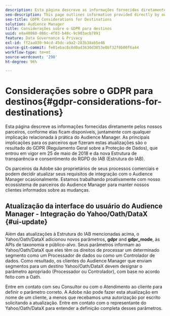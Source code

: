 ```yaml
---
description: Esta página descreve as informações fornecidas diretamente pelos nossos parceiros, conforme elas ficam disponíveis, juntamente com qualquer implicação relacionada à prática do Audience Manager. As principais implicações para os parceiros que fizeram estas atualizações são o resultado do GDPR (Regulamento Geral sobre a Proteção de Dados), que entrou em vigor em 25 de maio de 2018 e da nova Estrutura de transparência e consentimento do RGPD do IAB (Estrutura do IAB).
seo-description: This page outlines information provided directly by our partners, as it becomes available, along with any implications related to your Audience Manager practice. Key implications for partners making these updates are the result of GDPR (General Data Protection Regulation), which went into effect on May 25th, 2018 and the new IAB GDPR Transparency & Consent Framework (IAB Framework).
seo-title: GDPR Considerations for Destinations
solution: Audience Manager
title: Considerações sobre o GDPR para destinos
uuid: e8a40060-086c-4f03-b48c-9c903acb7891
feature: Data Governance & Privacy
exl-id: ff2aa030-94cd-45dc-a9a2-283b38ab5e46
source-git-commit: fe01ebac8c0d0ad3630d3853e0bf32f0b00f6a44
workflow-type: tm+mt
source-wordcount: '298'
ht-degree: 96%

---
```


# Considerações sobre o GDPR para destinos{#gdpr-considerations-for-destinations}

Esta página descreve as informações fornecidas diretamente pelos nossos parceiros, conforme elas ficam disponíveis, juntamente com qualquer implicação relacionada à prática do Audience Manager. As principais implicações para os parceiros que fizeram estas atualizações são o resultado do GDPR (Regulamento Geral sobre a Proteção de Dados), que entrou em vigor em 25 de maio de 2018 e da nova Estrutura de transparência e consentimento do RGPD do IAB (Estrutura do IAB).

Os parceiros da Adobe são proprietários de seus processos comerciais e podem decidir atualizar seus requisitos de integração com o Audience Manager ocasionalmente. Estamos trabalhando proativamente com nosso ecossistema de parceiros do Audience Manager para manter nossos clientes informados sobre as mudanças.

<!-- ## Audience Manager Partner Updates - ID Syncs {#partner-updates-id-syncs}

Some partners, as listed in the table below, have changed their integration requirements with Audience Manager to include support based on the IAB Framework, in order to comply with GDPR standards.

<table id="table_335A470D4F10434E9CF587089FB54B0C"> 
 <thead> 
  <tr> 
   <th colname="col1" class="entry"> <p>Partner Name </p> </th> 
   <th colname="col2" class="entry"> <p>Expected Impact </p> </th> 
   <th colname="col3" class="entry"> <p>Status of the change </p> </th> 
  </tr>
 </thead>
 <tbody> 
  <tr> 
   <td colname="col1"> <p>Yahoo/Oath/DataX </p> </td> 
   <td colname="col2"> <p>ID syncs for users in the European Union are dropped by the partner </p> </td> 
   <td colname="col3"> <p>Live since May 22nd 2018 </p> </td> 
  </tr> 
  <tr> 
   <td colname="col1"> <p>Trade Desk </p> </td> 
   <td colname="col2"> <p>ID syncs for users in the European Union are dropped by the partner </p> </td> 
   <td colname="col3"> <p>Not live yet </p> </td> 
  </tr> 
  <tr> 
   <td colname="col1"> <p>Rubicon </p> </td> 
   <td colname="col2"> <p>ID syncs for users in the European Union are dropped by the partner </p> </td> 
   <td colname="col3"> <p>Not live yet </p> </td> 
  </tr> 
  <tr> 
   <td colname="col1"> <p>LiveRamp </p> </td> 
   <td colname="col2"> <p>ID syncs for users in the European Union are dropped by the partner </p> </td> 
   <td colname="col3"> <p>Not live yet </p> </td> 
  </tr> 
 </tbody> 
</table> -->

## Atualização da interface do usuário do Audience Manager - Integração do Yahoo/Oath/DataX {#ui-update}

Além das atualizações à Estrutura do IAB mencionadas acima, o Yahoo/Oath/DataX adicionou novos parâmetros, **gdpr** and **gdpr_mode**, às APIs de taxonomia e público-alvo. Seus parâmetros informam ao Yahoo/Oath/DataX que eles têm os direitos de processar um determinado segmento como um Processador de dados ou como um Controlador de dados. Como resultado, os clientes do Audience Manager que enviam segmentos para um destino Yahoo/Oath/DataX devem designar o parâmetro apropriado (Processador ou Controlador), com base no acordo feito com a Oath.

Entre em contato com seu Consultor ou com o Atendimento ao cliente para definir o parâmetro correto. A Adobe não pode fazer esta atualização em nome de um cliente, a menos que recebamos uma autorização por escrito solicitando a atualização. Entre em contato com o representante do Yahoo/Oath/DataX para entender a definição completa desses parâmetros.

